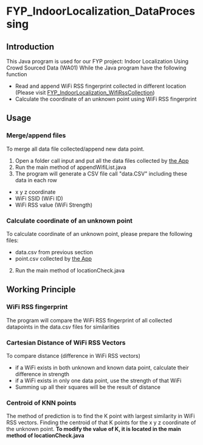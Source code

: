 # FYP_IndoorLocalization_DataProcessing

## Introduction

This Java program is used for our FYP project: Indoor Localization Using Crowd Sourced Data (WA01)
While the Java program have the following function
- Read and append WiFi RSS fingerprint collected in different location (Please visit [FYP_IndoorLocalization_WifiRssCollection](https://github.com/Yan2059/FYP_IndoorLocalization_WifiRssCollection))
- Calculate the coordinate of an unknown point using WiFi RSS fingerprint

## Usage


### Merge/append files

To merge all data file collected/append new data point. 
1. Open a folder call input and put all the data files collected by [the App](https://github.com/Yan2059/FYP_IndoorLocalization_WifiRssCollection)
2. Run the main method of appendWifiList.java
3. The program will generate a CSV file call "data.CSV" including these data in each row
  - x y z coordinate
  - WiFi SSID (WiFi ID)
  - WiFi RSS value (WiFi Strength)

### Calculate coordinate of an unknown point

To calculate coordinate of an unknown point, please prepare the following files:
- data.csv from previous section
- point.csv collected by [the App](https://github.com/Yan2059/FYP_IndoorLocalization_WifiRssCollection)
2. Run the main method of locationCheck.java

## Working Principle

### WiFi RSS fingerprint

The program will compare the WiFi RSS fingerprint of all collected datapoints in the data.csv files for similarities

### Cartesian Distance of WiFi RSS Vectors

To compare distance (difference in WiFi RSS vectors)
- if a WiFi exists in both unknown and known data point, calculate their difference in strength
- if a WiFi exists in only one data point, use the strength of that WiFi
- Summing up all their squares will be the result of distance

### Centroid of KNN points
The method of prediction is to find the K point with largest similarity in WiFi RSS vectors.
Finding the centroid of that K points for the x y z coordinate of the unknown point.
**To modify the value of K, it is located in the main method of locationCheck.java**



